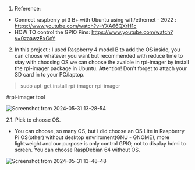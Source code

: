 1. Reference:
- Connect raspberry pi 3 B+ with Ubuntu using wifi/ethernet - 2022 : https://www.youtube.com/watch?v=YXA66QXrH1c
- HOW TO control the GPIO Pins: https://www.youtube.com/watch?v=0zaawzBxGcY
2. In this project :
I used Raspberry 4 model B to add the OS inside, you can choose whatever you want but recommended with reduce time to stay with choosing OS
we can choose the avaible in rpi-imager by install the rpi-imager package in Ubuntu.
Attention! Don't forget to attach your SD card in to your PC/laptop.
> sudo apt-get install rpi-imager
> rpi-imager

#rpi-imager tool
 
  ![Screenshot from 2024-05-31 13-28-54](https://github.com/angerpro1411/TECTONIC/assets/166725219/54429c6e-4fed-42f6-a928-fad5de534ece)

2.1. Pick to choose OS.
- You can choose, so many OS, but i did choose an OS Lite in Raspberry Pi OS(other) without desktop envriroment(GNU - GNOME), more lightweight and our purpose is only 
control GPIO, not to display hdmi to screen. You can choose RaspDebian 64 without OS.


![Screenshot from 2024-05-31 13-48-48](https://github.com/angerpro1411/TECTONIC/assets/166725219/ada67c87-951e-4e82-a76d-4206bac72a9a)
